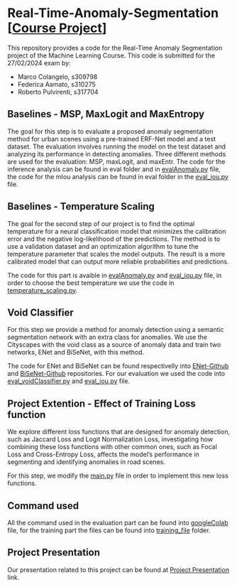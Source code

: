 # Real-Time-Anomaly-Segmentation [[Course Project](https://docs.google.com/document/d/1ElljsAprT2qX8RpePSQ3E00y_3oXrtN_CKYC6wqxyFQ/edit?usp=sharing)]
This repository provides a code for the Real-Time Anomaly Segmentation project of the Machine Learning Course. This code is submitted for the 27/02/2024 exam by:
* Marco Colangelo, s309798
* Federica Aamato, s310275
* Roberto Pulvirenti, s317704

## Baselines - MSP, MaxLogit and MaxEntropy

The goal for this step is to evaluate a proposed anomaly segmentation method for urban scenes using a pre-trained ERF-Net model and a test dataset. The evaluation involves running the model on the test dataset and analyzing its performance in detecting anomalies.
Three different methods are used for the evaluation: MSP, maxLogit, and maxEntr.
The code for the inference analysis can be found in eval folder and in [evalAnomaly.py](eval/evalAnomaly.py) file, the code for the mIou analysis can be found in eval folder in the [eval_iou.py](eval/eval_iou.py) file.

## Baselines - Temperature Scaling

The goal for the second step of our project is to find the optimal temperature for a neural classification model that minimizes the calibration error and the negative log-likelihood of the predictions.
The method is to use a validation dataset and an optimization algorithm to tune the temperature parameter that scales the model outputs.
The result is a more calibrated model that can output more reliable probabilities and predictions.

The code for this part is avaible in [evalAnomaly.py](eval/evalAnomaly.py) and [eval_iou.py](eval/eval_iou.py) file, in order to choose the best temperature we use the code in [temperature_scaling.py](eval/temperature_scaling.py).


## Void Classifier

For this step we provide a method for anomaly detection using a semantic segmentation network with an extra class for anomalies.
We use the Cityscapes with the void class as a source of anomaly data and train two networks, ENet and BiSeNet, with this method.

The code for ENet and BiSeNet can be found respectivelly into [ENet-Github](https://github.com/federicamato00/PyTorch-ENet-Training.git) and [BiSeNet-Github](https://github.com/federicamato00/BiSeNet-Training.git) repositories.
For our evaluation we used the code into [eval_voidClassifier.py](eval/eval_voidClassifier.py) and [eval_iou.py](eval/eval_iou.py) file.


## Project Extention - Effect of Training Loss function

We explore different loss functions that are designed for anomaly detection, such as Jaccard Loss and Logit Normalization Loss, investigating how combining these loss functions with other common ones, such as Focal Loss and Cross-Entropy Loss, affects the model’s performance in segmenting and identifying anomalies in road scenes.

For this step, we modify the [main.py](train/main.py) file in order to implement this new loss functions.

## Command used

All the command used in the evaluation part can be found into [googleColab](Project_Evaluation.ipynb) file, for the training part the files can be found into [training_file](training_file) folder.

## Project Presentation

Our presentation related to this project can be found at [Project Presentation]() link.



